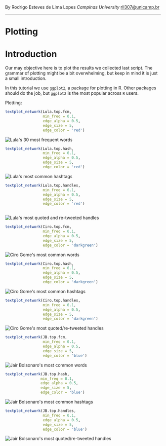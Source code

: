 By Rodrigo Esteves de Lima Lopes *Campinas University* [rll307\@unicamp.br](mailto:rll307@unicamp.br)

------------------------------------------------------------------------

# Plotting

# Introduction

Our may objective here is to plot the results we collected last script. The grammar of plotting might be a bit overwhelming, but keep in mind it is just a small introduction.

In this tutorial we use [`ggplot2`](https://ggplot2.tidyverse.org/index.html), a package for plotting in R. Other packages should do the job, but `ggplot2` is the most popular across `R` users.

Plotting:

``` r
textplot_network(Lula.top.fcm, 
                 min_freq = 0.1, 
                 edge_alpha = 0.5, 
                 edge_size = 5,
                 edge_color = 'red')
```

![Lula's 30 most frequent words](images/LulaWords.png)

``` r
textplot_network(Lula.top.hash, 
                 min_freq = 0.1, 
                 edge_alpha = 0.5, 
                 edge_size = 5,
                 edge_color = 'red')
```

![Lula's most common hashtags](images/LulaHash.png)

``` r
textplot_network(Lula.top.handles, 
                 min_freq = 0.1, 
                 edge_alpha = 0.5, 
                 edge_size = 5,
                 edge_color = 'red')
                 
```

![Lula's most quoted and re-tweeted handles](images/LulaHandles.png)

``` r
textplot_network(Ciro.top.fcm, 
                 min_freq = 0.1, 
                 edge_alpha = 0.5, 
                 edge_size = 5,
                 edge_color = 'darkgreen')
```

![Ciro Gome's most common words](images/CiroWords.png)

``` r
textplot_network(Ciro.top.hash, 
                 min_freq = 0.1, 
                 edge_alpha = 0.5, 
                 edge_size = 5,
                 edge_color = 'darkgreen')
```

![Ciro Gome's most common hashtags](images/CiroHash.png)

``` r
textplot_network(Ciro.top.handles, 
                 min_freq = 0.1, 
                 edge_alpha = 0.5, 
                 edge_size = 5,
                 edge_color = 'darkgreen')
```

![Ciro Gome's most quoted/re-tweeted handles](images/CiroHandles.png)

``` r
textplot_network(JB.top.fcm, 
                 min_freq = 0.1, 
                 edge_alpha = 0.5, 
                 edge_size = 5,
                 edge_color = 'blue')
```

![Jair Bolsonaro's most common words](images/JBWords.png)

``` r
textplot_network(JB.top.hash, 
                min_freq = 0.1, 
                edge_alpha = 0.5, 
                edge_size = 5,
                edge_color = 'blue')
```

![Jair Bolsonaro's most common hashtags](images/JBHash.png)

``` r
textplot_network(JB.top.handles, 
                 min_freq = 0.1, 
                 edge_alpha = 0.5, 
                 edge_size = 5,
                 edge_color = 'blue')
```

![Jair Bolsonaro's most quoted/re-tweeted handles](images/JBHandles.png)
